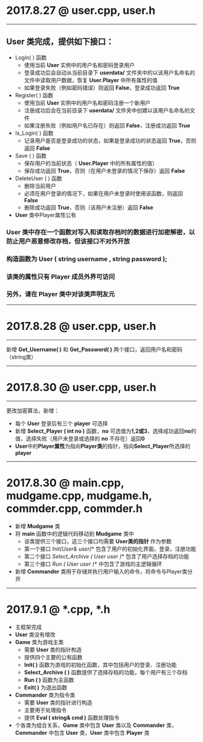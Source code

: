 # 2017.8.27 @ user.cpp, user.h
****
## User 类完成，提供如下接口：
* Login( ) 函数
  * 使用当前 **User** 实例中的用户名和密码登录用户
  * 登录成功后会自动从当前目录下 **userdata/** 文件夹中的以该用户名命名的文件中读取用户数据，恢复 **User.Player** 中所有属性的值
  * 如果登录失败（例如密码错误）则返回 **False**，登录成功返回 **True**
* Register( ) 函数
  *  使用当前 **User** 实例中的用户名和密码注册一个新用户
  *  注册成功后会在当前目录下 **userdata/** 文件夹中创建以该用户名命名的文件
  *  如果注册失败（例如用户名已存在）则返回 **False**，注册成功返回 **True**
* Is_Login( ) 函数
  * 记录用户是否是登录成功的状态，如果是登录成功的状态返回 **True**，否则返回 **False**
* Save ( ) 函数
  * 保存用户的当前状态（ **User.Player** 中的所有属性的值）
  * 保存成功返回 **True**，否则（在用户未登录的情况下保存）返回 **False**
* DeleteUser ( ) 函数
  * 删除当前用户
  * 必须在用户登录的情况下，如果在用户未登录时使用该函数，则返回 **False**
  * 删除成功返回 **True**，否则（该用户未注册）返回 **False**
* **User** 类中Player属性公有

### User 类中存在一个函数对写入和读取存档时的数据进行加密解密，以防止用户恶意修改存档，但该接口不对外开放
### 构造函数为 User ( string username , string password );
### 该类的属性只有 Player 成员外界可访问
### 另外，请在 Player 类中对该类声明友元
****
# 2017.8.28 @ user.cpp, user.h
****
新增 **Get_Username( )** 和 **Get_Password( )** 两个接口，返回用户名和密码（string类）
****
# 2017.8.30 @ user.cpp, user.h
****
更改加密算法，新增：
* 每个 **User** 登录后有三个 **player** 可选择
* 新增 **Select_Player ( int no )** 函数，**no** 可选值为**1,2或3**，选择成功返回**no**的值，选择失败（用户未登录或选择的 **no** 不存在）返回**0**
* **User**中的**Player属性**为指向**Player类**的指针，指向**Select_Player**所选择的**player**
****
# 2017.8.30 @ main.cpp, mudgame.cpp, mudgame.h, commder.cpp, commder.h
* 新增 **Mudgame** 类
* 将 **main** 函数中的逻辑代码移动到 **Mudgame** 类中
  * 该类提供三个接口，这三个接口均需要 **User类的指针** 作为参数
  * 第一个接口 **Init(User*& user)** 包含了用户的初始化界面，登录，注册功能
  * 第二个接口 **Select_Archive ( User* user )** 包含了用户选择存档的功能
  * 第三个接口 **Run ( User* user )** 中包含了游戏的主逻辑循环
* 新增 **Commander** 类用于存储并执行用户输入的命令，将命令与Player类分开
****
# 2017.9.1 @ \*.cpp, \*.h
* 主框架完成
* **User** 类没有增改
* **Game** 类为游戏主类
  * 需要 **User** 类的指针构造 
  * 提供四个主要的公有函数
  * **Init( )** 函数为游戏的初始化函数，其中包括用户的登录、注册功能
  * **Select_Archive ( )** 函数提供了选择存档的功能，每个用户有三个存档
  * **Run ( )** 函数为主函数
  * **Exit( )** 为退出函数
* **Commander** 类为指令类
  * 需要 **User** 类的指针进行构造
  * 主要用于处理指令
  * 提供 **Eval ( string& cmd )** 函数处理指令
* 个各类为组合关系，**Game** 类中包含 **User** 类以及 **Commander** 类，       **Commander** 中包含 **User** 类，**User** 类中包含 **Player** 类